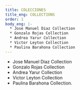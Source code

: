 ```yaml
---
title: COLECCIONES
title_eng: COLLECTIONS
order: 1
body_eng: |-
  * Jose Manuel Diaz Collection
  * Gonzalo Rojas Collection
  * Andrea Yarur Collection
  * Victor Leyton Collection
  * Paulina Barahona Collection
---
```


- Jose Manuel Diaz Collection
- Gonzalo Rojas Collection
- Andrea Yarur Collection
- Victor Leyton Collection
- Paulina Barahona Collection.